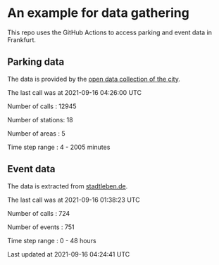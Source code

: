 # An example for data gathering

This repo uses the GitHub Actions to access parking and event data in Frankfurt.

## Parking data
The data is provided by the [open data collection of the city](https://www.offenedaten.frankfurt.de/).

The last call was at 2021-09-16 04:26:00 UTC

Number of calls   : 12945

Number of stations:    18

Number of areas   :     5

Time step range   :     4 -  2005 minutes


## Event data
The data is extracted from [stadtleben.de](https://stadtleben.de/frankfurt/).

The last call was at 2021-09-16 01:38:23 UTC

Number of calls   : 724

Number of events  : 751

Time step range   :   0 -  48 hours


Last updated at 2021-09-16 04:24:41 UTC
